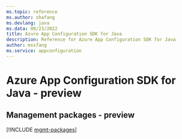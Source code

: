 ```yaml
---
ms.topic: reference
ms.author: shafang
ms.devlang: java
ms.data: 08/23/2022
title: Azure App Configuration SDK for Java
description: Reference for Azure App Configuration SDK for Java
author: mssfang
ms.service: appconfiguration
---
```

# Azure App Configuration SDK for Java - preview

## Management packages - preview
[!INCLUDE [mgmt-packages](app-configuration-mgmt-index.md)]
